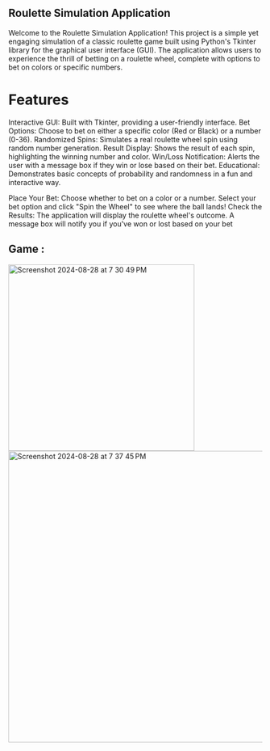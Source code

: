 ## Roulette Simulation Application
Welcome to the Roulette Simulation Application! This project is a simple yet engaging simulation of a classic roulette game built using Python's Tkinter library for the graphical user interface (GUI). The application allows users to experience the thrill of betting on a roulette wheel, complete with options to bet on colors or specific numbers.

# Features
Interactive GUI: Built with Tkinter, providing a user-friendly interface.
Bet Options: Choose to bet on either a specific color (Red or Black) or a number (0-36).
Randomized Spins: Simulates a real roulette wheel spin using random number generation.
Result Display: Shows the result of each spin, highlighting the winning number and color.
Win/Loss Notification: Alerts the user with a message box if they win or lose based on their bet.
Educational: Demonstrates basic concepts of probability and randomness in a fun and interactive way.

Place Your Bet:
Choose whether to bet on a color or a number.
Select your bet option and click "Spin the Wheel" to see where the ball lands!
Check the Results:
The application will display the roulette wheel's outcome.
A message box will notify you if you've won or lost based on your bet

## Game : 
 <img width="369" alt="Screenshot 2024-08-28 at 7 30 49 PM" src="https://github.com/user-attachments/assets/54e82a81-ba3e-4366-a645-2e131efba3c5">
<img width="577" alt="Screenshot 2024-08-28 at 7 37 45 PM" src="https://github.com/user-attachments/assets/1d0e4033-1310-4ee5-8a19-52d33fd71f81">
